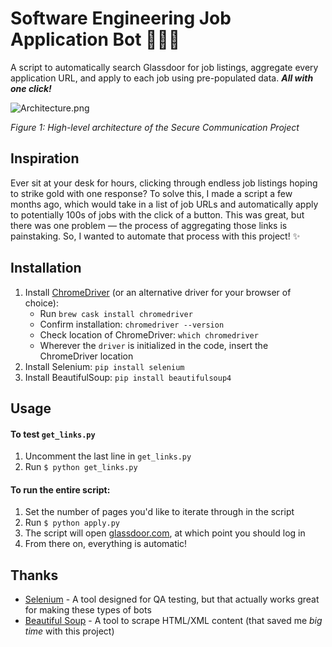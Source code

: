 # Software Engineering Job Application Bot 👩🏾‍💻

A script to automatically search Glassdoor for job listings, aggregate every application URL, and apply to each job using pre-populated data. ***All with one click!***


![Architecture.png](https://github.com/tripathiraj981/Intern-Applier/blob/main/Architecture.png)

*Figure 1: High-level architecture of the Secure Communication Project*

## Inspiration

Ever sit at your desk for hours, clicking through endless job listings hoping to strike gold with one response? To solve this, I made a script a few months ago, which would take in a list of job URLs and automatically apply to potentially 100s of jobs with the click of a button. This was great, but there was one problem — the process of aggregating those links is painstaking. So, I wanted to automate that process with this project! ✨

## Installation

1. Install [ChromeDriver](https://sites.google.com/a/chromium.org/chromedriver/) (or an alternative driver for your browser of choice):
   * Run `brew cask install chromedriver`
   * Confirm installation: `chromedriver --version`
   * Check location of ChromeDriver: `which chromedriver`
   * Wherever the `driver` is initialized in the code, insert the ChromeDriver location
2. Install Selenium: `pip install selenium`
3. Install BeautifulSoup: `pip install beautifulsoup4`

## Usage

#### To test `get_links.py`
1. Uncomment the last line in `get_links.py`
2. Run `$ python get_links.py`

#### To run the entire script:
1. Set the number of pages you'd like to iterate through in the script
2. Run `$ python apply.py`
3. The script will open [glassdoor.com](https://www.glassdoor.com/index.htm), at which point you should log in
4. From there on, everything is automatic!

## Thanks

* [Selenium](https://selenium-python.readthedocs.io/) - A tool designed for QA testing, but that actually works great for making these types of bots
* [Beautiful Soup](https://www.crummy.com/software/BeautifulSoup/doc) - A tool to scrape HTML/XML content (that saved me *big time* with this project)
